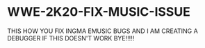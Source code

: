 # WWE-2K20-FIX-MUSIC-ISSUE
THIS HOW YOU FIX INGMA EMUSIC BUGS AND I AM CREATING A DEBUGGER IF THIS DOESN'T WORK BYE!!!!!
